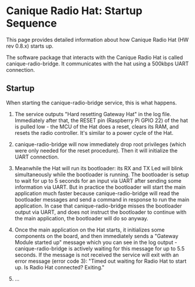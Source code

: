 # Canique Radio Hat: Startup Sequence

This page provides detailed information about how Canique Radio Hat (HW rev 0.8.x) starts up.

The software package that interacts with the Canique Radio Hat is called canique-radio-bridge. It communicates with the hat using a 500kbps UART connection.

## Startup
When starting the canique-radio-bridge service, this is what happens.

1. The service outputs "Hard resetting Gateway Hat" in the log file. Immediately after that, the RESET pin (Raspberry Pi GPIO 22) of the hat is pulled low - the MCU of the Hat does a reset, clears its RAM, and resets the radio controller. It's similar to a power cycle of the Hat.

2. canique-radio-bridge will now immediately drop root privileges (which were only needed for the reset procedure). Then it will initialize the UART connection.

3. Meanwhile the Hat will run its bootloader: its RX and TX Led will blink simultaneously while the bootloader is running. The bootloader is setup to wait for up to 5 seconds for an input via UART after sending some information via UART. But in practice the bootloader will start the main application much faster because canique-radio-bridge will read the bootloader messages and send a command in response to run the main application. In case that canique-radio-bridge misses the bootloader output via UART, and does not instruct the bootloader to continue with the main application, the bootloader will do so anyway.

4. Once the main application on the Hat starts, it initializes some components on the board, and then immediately sends a "Gateway Module started up" message which you can see in the log output - canique-radio-bridge is actively waiting for this message for up to 5.5 seconds. If the message is not received the service will exit with an error message (error code 3): "Timed out waiting for Radio Hat to start up. Is Radio Hat connected? Exiting."

5. ...
